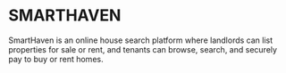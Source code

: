 # SMARTHAVEN
SmartHaven is an online house search platform where landlords can list properties for sale or rent, and tenants can browse, search, and securely pay to buy or rent homes.
